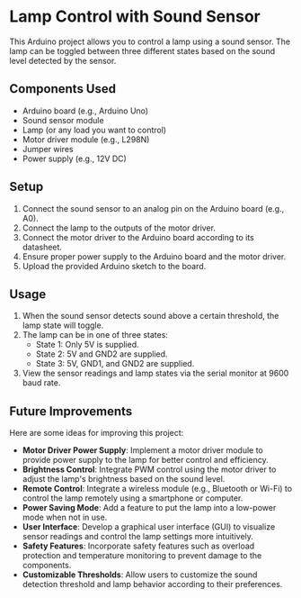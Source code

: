 # Lamp Control with Sound Sensor

This Arduino project allows you to control a lamp using a sound sensor. The lamp can be toggled between three different states based on the sound level detected by the sensor.

## Components Used

- Arduino board (e.g., Arduino Uno)
- Sound sensor module
- Lamp (or any load you want to control)
- Motor driver module (e.g., L298N)
- Jumper wires
- Power supply (e.g., 12V DC)

## Setup

1. Connect the sound sensor to an analog pin on the Arduino board (e.g., A0).
2. Connect the lamp to the outputs of the motor driver.
3. Connect the motor driver to the Arduino board according to its datasheet.
4. Ensure proper power supply to the Arduino board and the motor driver.
5. Upload the provided Arduino sketch to the board.

## Usage

1. When the sound sensor detects sound above a certain threshold, the lamp state will toggle.
2. The lamp can be in one of three states: 
    - State 1: Only 5V is supplied.
    - State 2: 5V and GND2 are supplied.
    - State 3: 5V, GND1, and GND2 are supplied.
3. View the sensor readings and lamp states via the serial monitor at 9600 baud rate.

## Future Improvements

Here are some ideas for improving this project:

- **Motor Driver Power Supply**: Implement a motor driver module to provide power supply to the lamp for better control and efficiency.
- **Brightness Control**: Integrate PWM control using the motor driver to adjust the lamp's brightness based on the sound level.
- **Remote Control**: Integrate a wireless module (e.g., Bluetooth or Wi-Fi) to control the lamp remotely using a smartphone or computer.
- **Power Saving Mode**: Add a feature to put the lamp into a low-power mode when not in use.
- **User Interface**: Develop a graphical user interface (GUI) to visualize sensor readings and control the lamp settings more intuitively.
- **Safety Features**: Incorporate safety features such as overload protection and temperature monitoring to prevent damage to the components.
- **Customizable Thresholds**: Allow users to customize the sound detection threshold and lamp behavior according to their preferences.

